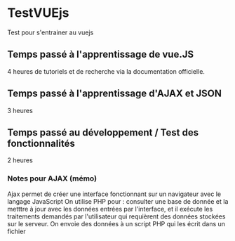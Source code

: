 # TestVUEjs
Test pour s'entrainer au vuejs

## Temps passé à l'apprentissage de vue.JS
4 heures de tutoriels et de recherche via la documentation officielle.

## Temps passé à l'apprentissage d'AJAX et JSON
3 heures
## Temps passé au développement / Test des fonctionnalités
2 heures

### Notes pour AJAX (mémo)
Ajax permet de créer une interface fonctionnant sur un navigateur avec le langage JavaScript
On utilise PHP pour : consulter une base de donnée et la metttre à jour avec les données entrées par l'interface, et il exécute les traitements demandés par l'utilisateur qui requièrent des données stockées sur le serveur.
On envoie des données à un script PHP qui les écrit dans un fichier 

